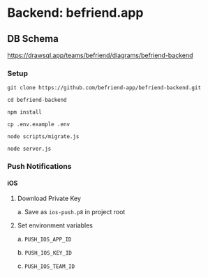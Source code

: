 # Backend: befriend.app

## DB Schema

https://drawsql.app/teams/befriend/diagrams/befriend-backend

### Setup

`git clone https://github.com/befriend-app/befriend-backend.git`

`cd befriend-backend`

`npm install`

`cp .env.example .env`

`node scripts/migrate.js`

`node server.js`

### Push Notifications

#### iOS

1. Download Private Key
   
    a. Save as `ios-push.p8` in project root
2. Set environment variables
   
    a. `PUSH_IOS_APP_ID`
    
    b. `PUSH_IOS_KEY_ID`

    c. `PUSH_IOS_TEAM_ID`

